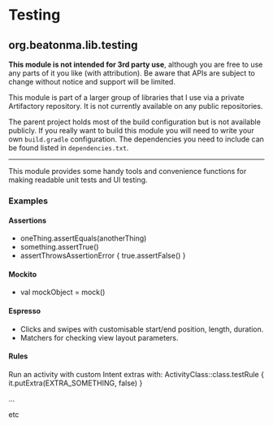 # Testing
## org.beatonma.lib.testing

**This module is not intended for 3rd party use**, although you are free to use any parts of it
you like (with attribution). Be aware that APIs are subject to change without notice and
support will be limited.

This module is part of a larger group of libraries that I use via a private Artifactory repository.
It is not currently available on any public repositories.

The parent project holds most of the build configuration but is not available publicly. If you
really want to build this module you will need to write your own `build.gradle` configuration.
The dependencies you need to include can be found listed in `dependencies.txt`.

----

This module provides some handy tools and convenience functions for making readable unit tests and
UI testing.

### Examples

#### Assertions
 - oneThing.assertEquals(anotherThing)
 - something.assertTrue()
 - assertThrowsAssertionError {
        true.assertFalse()
   }

#### Mockito
- val mockObject = mock<ClassToMock>()

#### Espresso
- Clicks and swipes with customisable start/end position, length, duration.
- Matchers for checking view layout parameters.

#### Rules
Run an activity with custom Intent extras with:
    ActivityClass::class.testRule { it.putExtra(EXTRA_SOMETHING, false) }

...

etc
